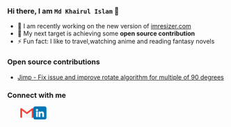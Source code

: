 ### Hi there, I am `Md Khairul Islam` 👋
- 🔭 I am recently working on the new version of [imresizer.com](https://imresizer.com)
- 🌱 My next target is achieving some **open source contribution**
- ⚡ Fun fact: I like to travel,watching anime and reading fantasy novels


### Open source contributions
- [Jimp - Fix issue and improve rotate algorithm for multiple of 90 degrees](https://github.com/jimp-dev/jimp/pull/1209/files)

### Connect with me

[<img align="left" height="30px" src="./images/gmail.png" alt="Gmail" style='padding-left: 30px'/>](mailto:jony.du.12.12.12@email.com)

[<img align="left" height="30px" src="./images/linkedin.png" alt="Linkedin" />](https://www.linkedin.com/in/md-khairul-islam-jony)


<br />



<!--
**black-turtle/black-turtle** is a ✨ _special_ ✨ repository because its `README.md` (this file) appears on your GitHub profile.

Here are some ideas to get you started:

- 🔭 I’m currently working on ...
- 🌱 I’m currently learning ...
- 👯 I’m looking to collaborate on ...
- 🤔 I’m looking for help with ...
- 💬 Ask me about ...
- 📫 How to reach me: ...
- 😄 Pronouns: ...
- ⚡ Fun fact: ...
-->
